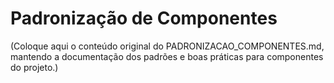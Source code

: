 # Padronização de Componentes

(Coloque aqui o conteúdo original do PADRONIZACAO_COMPONENTES.md, mantendo a documentação dos padrões e boas práticas para componentes do projeto.) 